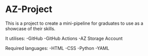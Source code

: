 # AZ-Project
This is a project to create a mini-pipeline for graduates to use as a showcase of their skills. 

It utilises:
-GitHub
-GitHub Actions
-AZ Storage Account

Required languages:
-HTML
-CSS
-Python
-YAML
